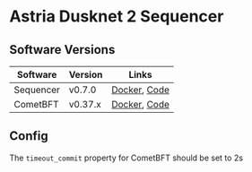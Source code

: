 # Astria Dusknet 2 Sequencer

## Software Versions

|  Software  | Version | Links |
|------------|---------|-------|
| Sequencer  | v0.7.0  | [Docker](http://ghcr.io/astriaorg/sequencer:0.7.0--sequencer), [Code](https://github.com/astriaorg/astria/tree/v0.7.0--sequencer/crates/astria-sequencer) |
| CometBFT   | v0.37.x | [Docker](http://docker.io/cometbft/cometbft:v0.37.x), [Code](https://github.com/cometbft/cometbft/tree/v0.37.x) |


## Config

The `timeout_commit` property for CometBFT should be set to 2s
